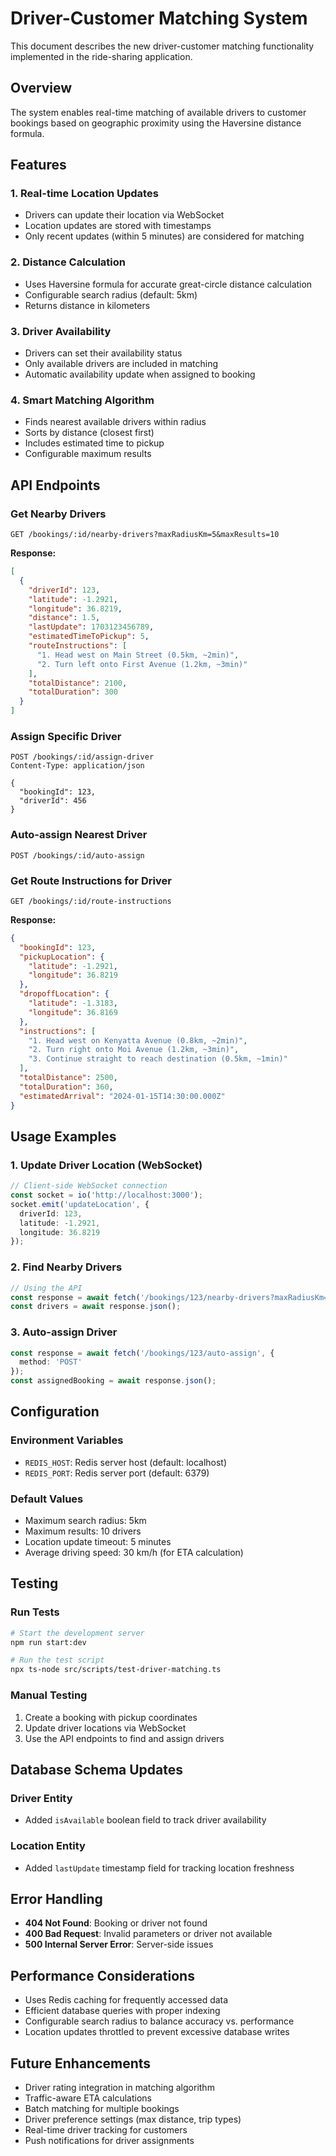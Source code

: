 # Driver-Customer Matching System

This document describes the new driver-customer matching functionality implemented in the ride-sharing application.

## Overview

The system enables real-time matching of available drivers to customer bookings based on geographic proximity using the Haversine distance formula.

## Features

### 1. Real-time Location Updates
- Drivers can update their location via WebSocket
- Location updates are stored with timestamps
- Only recent updates (within 5 minutes) are considered for matching

### 2. Distance Calculation
- Uses Haversine formula for accurate great-circle distance calculation
- Configurable search radius (default: 5km)
- Returns distance in kilometers

### 3. Driver Availability
- Drivers can set their availability status
- Only available drivers are included in matching
- Automatic availability update when assigned to booking

### 4. Smart Matching Algorithm
- Finds nearest available drivers within radius
- Sorts by distance (closest first)
- Includes estimated time to pickup
- Configurable maximum results

## API Endpoints

### Get Nearby Drivers
```http
GET /bookings/:id/nearby-drivers?maxRadiusKm=5&maxResults=10
```

**Response:**
```json
[
  {
    "driverId": 123,
    "latitude": -1.2921,
    "longitude": 36.8219,
    "distance": 1.5,
    "lastUpdate": 1703123456789,
    "estimatedTimeToPickup": 5,
    "routeInstructions": [
      "1. Head west on Main Street (0.5km, ~2min)",
      "2. Turn left onto First Avenue (1.2km, ~3min)"
    ],
    "totalDistance": 2100,
    "totalDuration": 300
  }
]
```

### Assign Specific Driver
```http
POST /bookings/:id/assign-driver
Content-Type: application/json

{
  "bookingId": 123,
  "driverId": 456
}
```

### Auto-assign Nearest Driver
```http
POST /bookings/:id/auto-assign
```

### Get Route Instructions for Driver
```http
GET /bookings/:id/route-instructions
```

**Response:**
```json
{
  "bookingId": 123,
  "pickupLocation": {
    "latitude": -1.2921,
    "longitude": 36.8219
  },
  "dropoffLocation": {
    "latitude": -1.3183,
    "longitude": 36.8169
  },
  "instructions": [
    "1. Head west on Kenyatta Avenue (0.8km, ~2min)",
    "2. Turn right onto Moi Avenue (1.2km, ~3min)",
    "3. Continue straight to reach destination (0.5km, ~1min)"
  ],
  "totalDistance": 2500,
  "totalDuration": 360,
  "estimatedArrival": "2024-01-15T14:30:00.000Z"
}
```

## Usage Examples

### 1. Update Driver Location (WebSocket)
```typescript
// Client-side WebSocket connection
const socket = io('http://localhost:3000');
socket.emit('updateLocation', {
  driverId: 123,
  latitude: -1.2921,
  longitude: 36.8219
});
```

### 2. Find Nearby Drivers
```typescript
// Using the API
const response = await fetch('/bookings/123/nearby-drivers?maxRadiusKm=3');
const drivers = await response.json();
```

### 3. Auto-assign Driver
```typescript
const response = await fetch('/bookings/123/auto-assign', {
  method: 'POST'
});
const assignedBooking = await response.json();
```

## Configuration

### Environment Variables
- `REDIS_HOST`: Redis server host (default: localhost)
- `REDIS_PORT`: Redis server port (default: 6379)

### Default Values
- Maximum search radius: 5km
- Maximum results: 10 drivers
- Location update timeout: 5 minutes
- Average driving speed: 30 km/h (for ETA calculation)

## Testing

### Run Tests
```bash
# Start the development server
npm run start:dev

# Run the test script
npx ts-node src/scripts/test-driver-matching.ts
```

### Manual Testing
1. Create a booking with pickup coordinates
2. Update driver locations via WebSocket
3. Use the API endpoints to find and assign drivers

## Database Schema Updates

### Driver Entity
- Added `isAvailable` boolean field to track driver availability

### Location Entity
- Added `lastUpdate` timestamp field for tracking location freshness

## Error Handling

- **404 Not Found**: Booking or driver not found
- **400 Bad Request**: Invalid parameters or driver not available
- **500 Internal Server Error**: Server-side issues

## Performance Considerations

- Uses Redis caching for frequently accessed data
- Efficient database queries with proper indexing
- Configurable search radius to balance accuracy vs. performance
- Location updates throttled to prevent excessive database writes

## Future Enhancements

- Driver rating integration in matching algorithm
- Traffic-aware ETA calculations
- Batch matching for multiple bookings
- Driver preference settings (max distance, trip types)
- Real-time driver tracking for customers
- Push notifications for driver assignments

